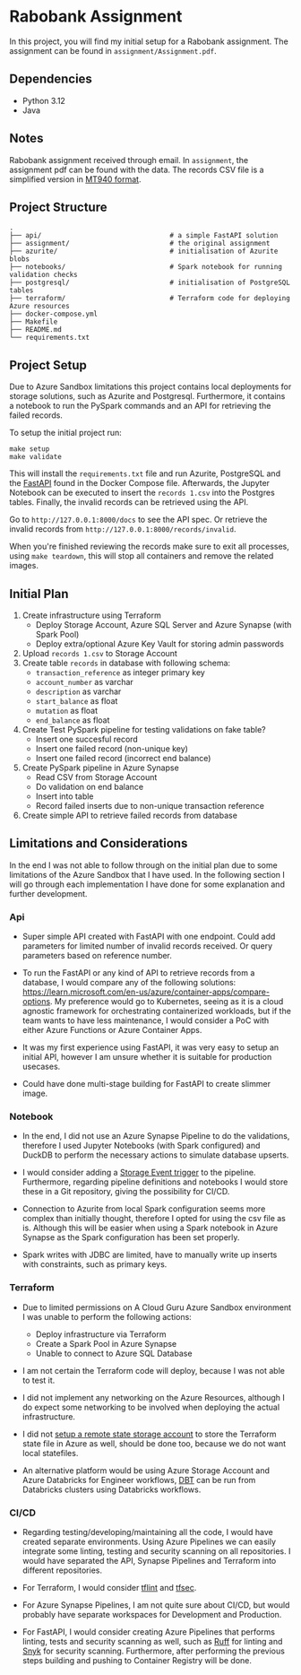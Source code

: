 # Rabobank Assignment
In this project, you will find my initial setup for a Rabobank assignment. The assignment can be found in `assignment/Assignment.pdf`.

## Dependencies
- Python 3.12
- Java

## Notes
Rabobank assignment received through email. In `assignment`, the assignment pdf can be found with the data. The records CSV file is a simplified version in [MT940 format](https://en.wikipedia.org/wiki/MT940).
 
## Project Structure
```shell
.
├── api/                                # a simple FastAPI solution
├── assignment/                         # the original assignment
├── azurite/                            # initialisation of Azurite blobs
├── notebooks/                          # Spark notebook for running validation checks
├── postgresql/                         # initialisation of PostgreSQL tables
├── terraform/                          # Terraform code for deploying Azure resources
├── docker-compose.yml
├── Makefile
├── README.md
└── requirements.txt
```

## Project Setup
Due to Azure Sandbox limitations this project contains local deployments for storage solutions, such as Azurite and Postgresql. Furthermore, it contains a notebook to run the PySpark commands and an API for retrieving the failed records.

To setup the initial project run:
```
make setup
make validate
```

This will install the `requirements.txt` file and run Azurite, PostgreSQL and the [FastAPI](https://fastapi.tiangolo.com) found in the Docker Compose file. Afterwards, the Jupyter Notebook can be executed to insert the `records 1.csv` into the Postgres tables. Finally, the invalid records can be retrieved using the API.

Go to `http://127.0.0.1:8000/docs` to see the API spec. Or retrieve the invalid records from `http://127.0.0.1:8000/records/invalid`.

When you're finished reviewing the records make sure to exit all processes, using `make teardown`, this will stop all containers and remove the related images.

## Initial Plan
1. Create infrastructure using Terraform
    - Deploy Storage Account, Azure SQL Server and Azure Synapse (with Spark Pool)
    - Deploy extra/optional Azure Key Vault for storing admin passwords
2. Upload `records 1.csv` to Storage Account
3. Create table `records` in database with following schema:
    - `transaction_reference` as integer primary key
    - `account_number` as varchar
    - `description` as varchar
    - `start_balance` as float
    - `mutation` as float
    - `end_balance` as float
4. Create Test PySpark pipeline for testing validations on fake table?
    - Insert one succesful record
    - Insert one failed record (non-unique key)
    - Insert one failed record (incorrect end balance)
5. Create PySpark pipeline in Azure Synapse
    - Read CSV from Storage Account
    - Do validation on end balance
    - Insert into table
    - Record failed inserts due to non-unique transaction reference
6. Create simple API to retrieve failed records from database

## Limitations and Considerations
In the end I was not able to follow through on the initial plan due to some limitations of the Azure Sandbox that I have used. In the following section I will go through each implementation I have done for some explanation and further development.

### Api
- Super simple API created with FastAPI with one endpoint. Could add parameters for limited number of invalid records received. Or query parameters based on reference number.

- To run the FastAPI or any kind of API to retrieve records from a database, I would compare any of the following solutions: https://learn.microsoft.com/en-us/azure/container-apps/compare-options. My preference would go to Kubernetes, seeing as it is a cloud agnostic framework for orchestrating containerized workloads, but if the team wants to have less maintenance, I would consider a PoC with either Azure Functions or Azure Container Apps.

- It was my first experience using FastAPI, it was very easy to setup an initial API, however I am unsure whether it is suitable for production usecases.

- Could have done multi-stage building for FastAPI to create slimmer image.

### Notebook
- In the end, I did not use an Azure Synapse Pipeline to do the validations, therefore I used Jupyter Notebooks (with Spark configured) and DuckDB to perform the necessary actions to simulate database upserts.

- I would consider adding a [Storage Event trigger](https://learn.microsoft.com/en-us/azure/data-factory/how-to-create-event-trigger?tabs=data-factory) to the pipeline. Furthermore, regarding pipeline definitions and notebooks I would store these in a Git repository, giving the possibility for CI/CD.

- Connection to Azurite from local Spark configuration seems more complex than initially thought, therefore I opted for using the csv file as is. Although this will be easier when using a Spark notebook in Azure Synapse as the Spark configuration has been set properly.

- Spark writes with JDBC are limited, have to manually write up inserts with constraints, such as primary keys.

### Terraform
- Due to limited permissions on A Cloud Guru Azure Sandbox environment I was unable to perform the following actions:
    - Deploy infrastructure via Terraform
    - Create a Spark Pool in Azure Synapse
    - Unable to connect to Azure SQL Database

- I am not certain the Terraform code will deploy, because I was not able to test it.

- I did not implement any networking on the Azure Resources, although I do expect some networking to be involved when deploying the actual infrastructure.

- I did not [setup a remote state storage account](https://learn.microsoft.com/en-us/azure/developer/terraform/store-state-in-azure-storage?tabs=terraform) to store the Terraform state file in Azure as well, should be done too, because we do not want local statefiles.

- An alternative platform would be using Azure Storage Account and Azure Databricks for Engineer workflows, [DBT](https://www.getdbt.com) can be run from Databricks clusters using Databricks workflows.

### CI/CD
- Regarding testing/developing/maintaining all the code, I would have created separate environments. Using Azure Pipelines we can easily integrate some linting, testing and security scanning on all repositories. I would have separated the API, Synapse Pipelines and Terraform into different repositories.

- For Terraform, I would consider [tflint](https://github.com/terraform-linters/tflint) and [tfsec](https://github.com/aquasecurity/tfsec).

- For Azure Synapse Pipelines, I am not quite sure about CI/CD, but would probably have separate workspaces for Development and Production.

- For FastAPI, I would consider creating Azure Pipelines that performs linting, tests and security scanning as well, such as [Ruff](https://github.com/astral-sh/ruff) for linting and [Snyk](https://snyk.io/product/open-source-security-management/) for security scanning. Furthermore, after performing the previous steps building and pushing to Container Registry will be done. 